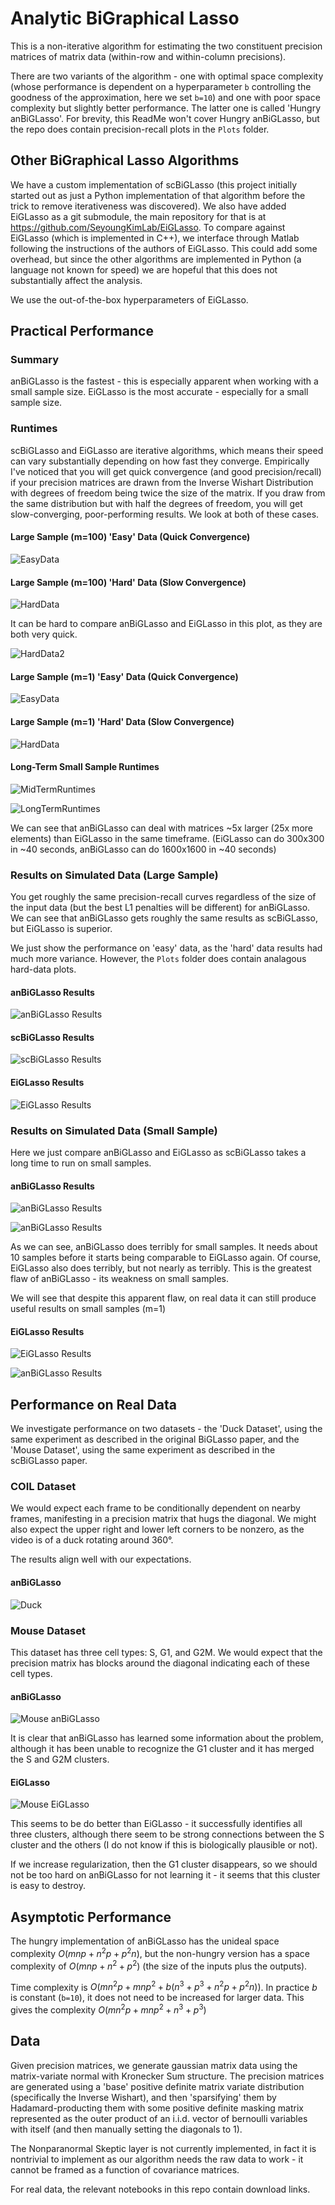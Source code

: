 # Analytic BiGraphical Lasso

This is a non-iterative algorithm for estimating the two constituent
precision matrices of matrix data (within-row and within-column precisions).

There are two variants of the algorithm - one with optimal space complexity
(whose performance is dependent on a hyperparameter `b` controlling the goodness
of the approximation, here we set `b=10`) and one with poor space complexity
but slightly better performance.  The latter one is called 'Hungry anBiGLasso'.
For brevity, this ReadMe won't cover Hungry anBiGLasso, but the repo does contain
precision-recall plots in the `Plots` folder.

## Other BiGraphical Lasso Algorithms

We have a custom implementation of scBiGLasso (this project initially started
out as just a Python implementation of that algorithm before the trick to
remove iterativeness was discovered).  We also have added EiGLasso as a git submodule,
the main repository for that is at https://github.com/SeyoungKimLab/EiGLasso.  To
compare against EiGLasso (which is implemented in C++), we interface through Matlab
following the instructions of the authors of EiGLasso.  This could add some overhead,
but since the other algorithms are implemented in Python (a language not known for speed)
we are hopeful that this does not substantially affect the analysis.

We use the out-of-the-box hyperparameters of EiGLasso.

## Practical Performance

### Summary

anBiGLasso is the fastest - this is especially apparent when working with a small
sample size.  EiGLasso is the most accurate - especially for a small sample size.

### Runtimes

scBiGLasso and EiGLasso are iterative algorithms, which means their speed can
vary substantially depending on how fast they converge.  Empirically I've noticed
that you will get quick convergence (and good precision/recall) if your
precision matrices are drawn from the Inverse Wishart Distribution with degrees
of freedom being twice the size of the matrix.  If you draw from the same distribution
but with half the degrees of freedom, you will get slow-converging, poor-performing
results.  We look at both of these cases.

#### Large Sample (m=100) 'Easy' Data (Quick Convergence)

![EasyData](Plots/Runtimes%20Comparison/Compare%20Runtimes%20Easy%20Data%20Large%20Sample.png)

#### Large Sample (m=100) 'Hard' Data (Slow Convergence)

![HardData](Plots/Runtimes%20Comparison/Compare%20Runtimes%20Hard%20Data%20Large%20Sample.png)

It can be hard to compare anBiGLasso and EiGLasso in this plot, as they are
both very quick.

![HardData2](Plots/Runtimes%20Comparison/Compare%20Runtimes%20Hard%20Data%20No%20scBiGLasso.png)

#### Large Sample (m=1) 'Easy' Data (Quick Convergence)

![EasyData](Plots/Runtimes%20Comparison/Compare%20Runtimes%20Easy%20Data%20Small%20Sample.png)

#### Large Sample (m=1) 'Hard' Data (Slow Convergence)

![HardData](Plots/Runtimes%20Comparison/Compare%20Runtimes%20Hard%20Data%20Small%20Sample.png)

#### Long-Term Small Sample Runtimes

![MidTermRuntimes](Plots/Runtimes%20Comparison/Compare%20Runtimes%20Hard%20Data%20Small%20Sample%20No%20sc.png)

![LongTermRuntimes](Plots/Runtimes%20Comparison/Compare%20Runtimes%20Small%20Sample%20Just%20anBiGLasso.png)

We can see that anBiGLasso can deal with matrices ~5x larger (25x more elements) than EiGLasso in
the same timeframe.  (EiGLasso can do 300x300 in ~40 seconds, anBiGLasso can do 1600x1600 in ~40 seconds)

### Results on Simulated Data (Large Sample)

You get roughly the same precision-recall curves regardless of the size of the input
data (but the best L1 penalties will be different) for anBiGLasso.  We can see that anBiGLasso gets
roughly the same results as scBiGLasso, but EiGLasso is superior.

We just show the performance on 'easy' data, as the 'hard' data results had much more variance.  However,
the `Plots` folder does contain analagous hard-data plots. 

#### anBiGLasso Results

![anBiGLasso Results](https://github.com/BaileyAndrew/scBiGLasso-Implementation/blob/main/Plots/Vary%20Sizes%20-%20anBiGLasso%20-%20Easy%20-%20Approx/Precision-Recall-Vary-Sizes-100.png)

#### scBiGLasso Results

![scBiGLasso Results](https://github.com/BaileyAndrew/scBiGLasso-Implementation/blob/main/Plots/Vary%20Sizes%20-%20scBiGLasso%20-%20Easy/Precision-Recall-Vary-Sizes-100.png)

#### EiGLasso Results

![EiGLasso Results](https://github.com/BaileyAndrew/scBiGLasso-Implementation/blob/main/Plots/Vary%20Sizes%20-%20EiGLasso%20-%20Easy/Precision-Recall-Vary-Sizes-100.png)

### Results on Simulated Data (Small Sample)

Here we just compare anBiGLasso and EiGLasso as scBiGLasso takes a long time to run on small samples.

#### anBiGLasso Results

![anBiGLasso Results](https://github.com/BaileyAndrew/scBiGLasso-Implementation/blob/main/Plots/Vary%20Samples%20-%20anBiGLasso%20-%20Easy%20-%20Approx/Precision-Recall-Vary-Samples-5.png)

![anBiGLasso Results](https://github.com/BaileyAndrew/scBiGLasso-Implementation/blob/main/Plots/Vary%20Samples%20-%20anBiGLasso%20-%20Easy%20-%20Approx/Precision-Recall-Vary-Samples-10.png)

As we can see, anBiGLasso does terribly for small samples.  It needs about 10 samples before it starts being comparable to EiGLasso again.
Of course, EiGLasso also does terribly, but not nearly as terribly.  This is the greatest flaw of anBiGLasso - its weakness on small samples.

We will see that despite this apparent flaw, on real data it can still produce useful results on small samples (m=1)

#### EiGLasso Results

![EiGLasso Results](https://github.com/BaileyAndrew/scBiGLasso-Implementation/blob/main/Plots/Vary%20Samples%20-%20EiGLasso%20-%20Easy/Precision-Recall-Vary-Samples-5.png)

![anBiGLasso Results](https://github.com/BaileyAndrew/scBiGLasso-Implementation/blob/main/Plots/Vary%20Samples%20-%20EiGLasso%20-%20Easy/Precision-Recall-Vary-Samples-10.png)

## Performance on Real Data

We investigate performance on two datasets - the 'Duck Dataset', using the same experiment as described in the original BiGLasso paper,
and the 'Mouse Dataset', using the same experiment as described in the scBiGLasso paper.

### COIL Dataset

We would expect each frame to be conditionally dependent on nearby frames, manifesting in a precision matrix that hugs the diagonal.
We might also expect the upper right and lower left corners to be nonzero, as the video is of a duck rotating around 360°.

The results align well with our expectations.

#### anBiGLasso

![Duck](https://github.com/BaileyAndrew/scBiGLasso-Implementation/blob/main/Plots/Duck/anBiGLasso%20Performance.png)

### Mouse Dataset

This dataset has three cell types: S, G1, and G2M.  We would expect that the precision matrix has blocks around the diagonal
indicating each of these cell types.

#### anBiGLasso

![Mouse anBiGLasso](https://github.com/BaileyAndrew/scBiGLasso-Implementation/blob/main/Plots/Mouse/anBiGLasso%20Performance.png)

It is clear that anBiGLasso has learned some information about the problem, although it has been unable to recognize the G1 cluster
and it has merged the S and G2M clusters.

#### EiGLasso

![Mouse EiGLasso](https://github.com/BaileyAndrew/scBiGLasso-Implementation/blob/main/Plots/Mouse/EiGLasso%20Performance.png)

This seems to be do better than EiGLasso - it successfully identifies all three clusters, although there seem to be strong connections
between the S cluster and the others (I do not know if this is biologically plausible or not).

If we increase regularization, then the G1 cluster disappears, so we should not be too hard on anBiGLasso for not learning it - it seems
that this cluster is easy to destroy.

## Asymptotic Performance

The hungry implementation of anBiGLasso has the unideal space complexity $O(mnp + n^2p + p^2n)$,
but the non-hungry version has a space complexity of $O(mnp + n^2 + p^2)$
(the size of the inputs plus the outputs).

Time complexity is $O(mn^2p + mnp^2 + b(n^3 + p^3 + n^2p + p^2n))$.  In practice $b$ is constant (`b=10`),
it does not need to be increased for larger data.  This gives the complexity $O(mn^2p + mnp^2 + n^3 + p^3)$

## Data

Given precision matrices, we generate gaussian matrix data using the matrix-variate normal with
Kronecker Sum structure.  The precision matrices are generated using a 'base' positive definite
matrix variate distribution (specifically the Inverse Wishart), and then 'sparsifying' them
by Hadamard-producting them with some positive definite masking matrix represented as the
outer product of an i.i.d. vector of bernoulli variables with itself (and then manually setting
the diagonals to 1).

The Nonparanormal Skeptic layer is not currently implemented, in fact it is nontrivial to implement
as our algorithm needs the raw data to work - it cannot be framed as a function of covariance matrices.

For real data, the relevant notebooks in this repo contain download links.

